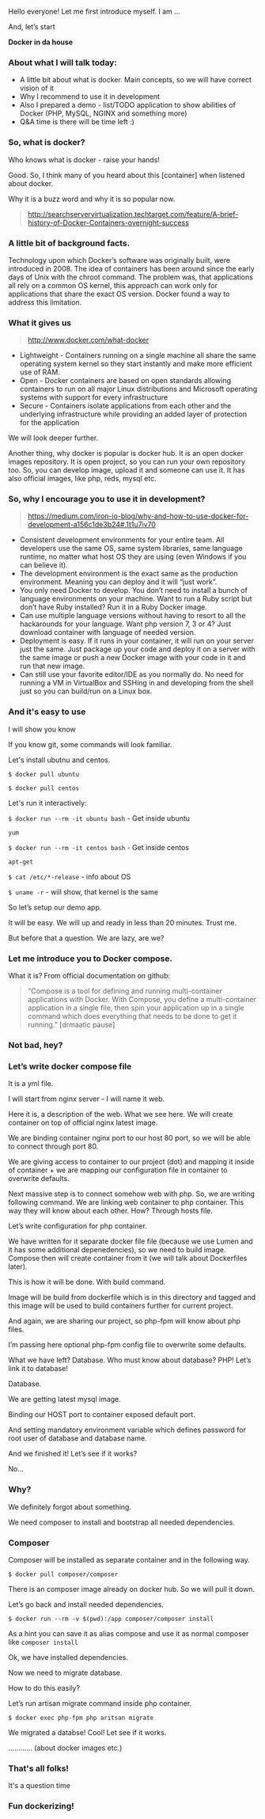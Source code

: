 Hello everyone! Let me first introduce myself. I am ...

And, let’s start

**Docker in da house**

### About what I will talk today:

- A little bit about what is docker. Main concepts, so we will have correct vision of it
- Why I recommend to use it in development
- Also I prepared a demo - list/TODO application to show abilities of Docker (PHP, MySQL, NGINX and something more)
- Q&A time is there will be time left :)

### So, what is docker?

Who knows what is docker - raise your hands!

Good. So, I think many of you heard about this [container] when listened about docker.

Why it is a buzz word and why it is so popular now.

>http://searchservervirtualization.techtarget.com/feature/A-brief-history-of-Docker-Containers-overnight-success

### A little bit of background facts.

Technology upon which Docker’s software was originally built, were introduced in 2008. The idea of containers has been around since the early days of Unix with the chroot command. The problem was, that applications all rely on a common OS kernel, this approach can work only for applications that share the exact OS version. Docker found a way to address this limitation.

### What it gives us
> http://www.docker.com/what-docker

- Lightweight - Containers running on a single machine all share the same operating system kernel so they start instantly and make more efficient use of RAM.
- Open - Docker containers are based on open standards allowing containers to run on all major Linux distributions and Microsoft operating systems with support for every infrastructure
- Secure - Containers isolate applications from each other and the underlying infrastructure while providing an added layer of protection for the application

We will look deeper further.

Another thing, why docker is popular is docker hub. It is an open docker images repository. It is open project, so you can run your own repository too. So, you can develop image, upload it and someone can use it. It has also official images, like php, reds, mysql etc.

### So, why I encourage you to use it in development?

> https://medium.com/iron-io-blog/why-and-how-to-use-docker-for-development-a156c1de3b24#.1t1u7iv70

- Consistent development environments for your entire team. All developers use the same OS, same system libraries, same language runtime, no matter what host OS they are using (even Windows if you can believe it).
- The development environment is the exact same as the production environment. Meaning you can deploy and it will “just work”.
- You only need Docker to develop. You don’t need to install a bunch of language environments on your machine. Want to run a Ruby script but don’t have Ruby installed? Run it in a Ruby Docker image.
- Can use multiple language versions without having to resort to all the hackarounds for your language. Want php version 7, 3 or 4? Just download container with language of needed version.
- Deployment is easy. If it runs in your container, it will run on your server just the same. Just package up your code and deploy it on a server with the same image or push a new Docker image with your code in it and run that new image.
- Can still use your favorite editor/IDE as you normally do. No need for running a VM in VirtualBox and SSHing in and developing from the shell just so you can build/run on a Linux box.

### And it's easy to use

I will show you know

If you know git, some commands will look familiar.

Let's install ubutnu and centos.

`$ docker pull ubuntu`

`$ docker pull centos`

Let's run it interactively:

`$ docker run --rm -it ubuntu bash` - Get inside ubuntu

`yum`

`$ docker run --rm -it centos bash` - Get inside centos

`apt-get`

`$ cat /etc/*-release` - info about OS

`$ uname -r` - will show, that kernel is the same


So let’s setup our demo app.

It will be easy. We will up and ready in less than 20 minutes. Trust me.

But before that a question. We are lazy, are we?

### Let me introduce you to Docker compose.

What it is? From official documentation on github:

> “Compose is a tool for defining and running multi-container applications with Docker. With Compose, you define a multi-container application in a single file, then spin your application up in a single command which does everything that needs to be done to get it running.” [drmaatic pause]

### Not bad, hey?

### Let’s write docker compose file

It is a yml file.

I will start from nginx server - I will name it web.

Here it is, a description of the web. What we see here.
We will create container on top of official nginx latest image.

We are binding container nginx port to our host 80 port, so we will be able to connect through port 80.

We are giving access to container to our project (dot) and mapping it inside of container + we are mapping our configuration file in container to overwrite defaults.

Next massive step is to connect somehow web with php.
So, we are writing following command. We are linking web container to php container. This way they will know about each other. How? Through hosts file.

Let’s write configuration for php container.

We have written for it separate docker file file (because we use Lumen and it has some additional depenedencies), so we need to build image. Compose then will create container from it (we will talk about Dockerfiles later).

This is how it will be done. With build command.

Image will be build from dockerfile which is in this directory and tagged and this image will be used to build containers further for current project.

And again, we are sharing our project, so php-fpm will know about php files.

I’m passing here optional php-fpm config file to overwrite some defaults.

What we have left? Database. Who must know about database? PHP! Let’s link it to database!

Database.

We are getting latest mysql image.

Binding our HOST port to container exposed default port.

And setting mandatory environment variable which defines password for root user of database and database name.

And we finished it! Let’s see if it works?

No...

### Why?

We definitely forgot about something.

We need composer to install and bootstrap all needed dependencies.

### Composer

Composer will be installed as separate container and in the following way.

`$ docker pull composer/composer`

There is an composer image already on docker hub. So we will pull it down.

Let’s go back and install needed dependencies.

`$ docker run --rm -v $(pwd):/app composer/composer install`

As a hint you can save it as alias compose and use it as normal composer like `composer install`

Ok, we have installed dependencies.

Now we need to migrate database.

How to do this easily?

Let’s run artisan migrate command inside php container.

`$ docker exec php-fpm php aritsan migrate`

We migrated a databse! Cool! Let see if it works.


............ (about docker images etc.)

### That's all folks!

It's a question time

### Fun dockerizing!
